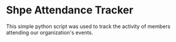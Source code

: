 # Shpe Attendance Tracker
This simple python script was used to track the activity of members attending our organization's events. 
